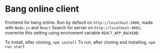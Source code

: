 # Bang online client
Frontend for bang online.
Run by default on `http://localhost:3000`, made with `Node.js` and `React`
Search for server on `http://localhost:4001`; overwrite this setting using enviroment variable `REACT_APP_BACKEND`

To install, after cloning, `npm install`
To run, after cloning and installing, `npm run start`